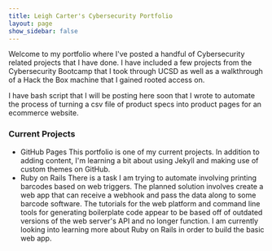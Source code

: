 ```yaml
---
title: Leigh Carter's Cybersecurity Portfolio
layout: page
show_sidebar: false
---
```


Welcome to my portfolio where I've posted a handful of Cybersecurity related projects that I have done. I have included a few projects from the Cybersecurity Bootcamp that I took through UCSD as well as a walkthrough of a Hack the Box machine that I gained rooted access on.

I have bash script that I will be posting here soon that I wrote to automate the process of turning a csv file of product specs into product pages for an ecommerce website.

### Current Projects
- GitHub Pages
  This portfolio is one of my current projects. In addition to adding content, I'm learning a bit about using Jekyll and making use of custom themes on GitHub.
- Ruby on Rails
  There is a task I am trying to automate involving printing barcodes based on web triggers. The planned solution involves create a web app that can receive a webhook and pass the data along to some barcode software. The tutorials for the web platform and command line tools for generating boilerplate code appear to be based off of outdated versions of the web server's API and no longer function. I am currently looking into learning more about Ruby on Rails in order to build the basic web app.   

